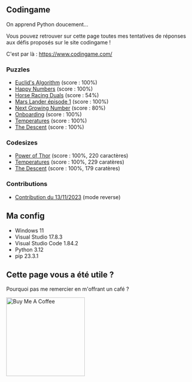 ## Codingame

On apprend Python doucement...

Vous pouvez retrouver sur cette page toutes mes tentatives de réponses aux défis proposés sur le site codingame !

C'est par là : https://www.codingame.com/

### Puzzles

* [Euclid's Algorithm](https://github.com/AlexisAmand/Mes-trucs-en-python/blob/master/Codingame/euclide.py) (score : 100%)
* [Happy Numbers](https://github.com/AlexisAmand/Mes-trucs-en-python/blob/master/Codingame/happy-numbers.py) (score : 100%)
* [Horse Racing Duals](https://github.com/AlexisAmand/Mes-trucs-en-python/blob/master/Codingame/horse-racing-duals.py) (score : 54%)
* [Mars Lander épisode 1](https://github.com/AlexisAmand/Mes-trucs-en-python/blob/master/Codingame/mars-lander-ep-01.py) (score : 100%)
* [Next Growing Number](https://github.com/AlexisAmand/Mes-trucs-en-python/blob/master/Codingame/growing.py) (score : 80%)
* [Onboarding](https://github.com/AlexisAmand/Mes-trucs-en-python/blob/master/Codingame/onboarding.py) (score : 100%)
* [Temperatures](https://github.com/AlexisAmand/Mes-trucs-en-python/blob/master/Codingame/temperatures.py) (score : 100%)
* [The Descent](https://github.com/AlexisAmand/Mes-trucs-en-python/blob/master/Codingame/descente.py) (score : 100%)

### Codesizes

* [Power of Thor](https://github.com/AlexisAmand/Mes-trucs-en-python/blob/master/Codingame/thor-codesize.py) (score : 100%, 220 caractères)
* [Temperatures](https://github.com/AlexisAmand/Mes-trucs-en-python/blob/master/Codingame/temperatures-codesize.py) (score : 100%, 229 caratères)
* [The Descent](https://github.com/AlexisAmand/Mes-trucs-en-python/blob/master/Codingame/descente-codesize.py) (score : 100%, 179 caratères)

### Contributions

* [Contribution du 13/11/2023](https://github.com/AlexisAmand/Mes-trucs-en-python/blob/master/Codingame/contrib_01.py) (mode reverse)

##  Ma config

* Windows 11
* Visual Studio 17.8.3
* Visual Studio Code 1.84.2
* Python 3.12
* pip 23.3.1

## Cette page vous a été utile ?
Pourquoi pas me remercier en m'offrant un café ?

<a href="https://www.buymeacoffee.com/alexisamand" target="_blank"><img src="https://cdn.buymeacoffee.com/buttons/v2/default-blue.png" alt="Buy Me A Coffee" width="210" ></a>









